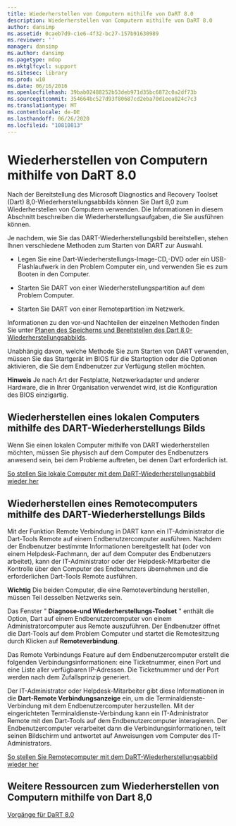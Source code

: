```yaml
---
title: Wiederherstellen von Computern mithilfe von DaRT 8.0
description: Wiederherstellen von Computern mithilfe von DaRT 8.0
author: dansimp
ms.assetid: 0caeb7d9-c1e6-4f32-bc27-157b91630989
ms.reviewer: ''
manager: dansimp
ms.author: dansimp
ms.pagetype: mdop
ms.mktglfcycl: support
ms.sitesec: library
ms.prod: w10
ms.date: 06/16/2016
ms.openlocfilehash: 39bab02488252b53deb971d35bc6872c0a2df73b
ms.sourcegitcommit: 354664bc527d93f80687cd2eba70d1eea024c7c3
ms.translationtype: MT
ms.contentlocale: de-DE
ms.lasthandoff: 06/26/2020
ms.locfileid: "10810813"
---
```

# Wiederherstellen von Computern mithilfe von DaRT 8.0


Nach der Bereitstellung des Microsoft Diagnostics and Recovery Toolset (Dart) 8,0-Wiederherstellungsabbilds können Sie Dart 8,0 zum Wiederherstellen von Computern verwenden. Die Informationen in diesem Abschnitt beschreiben die Wiederherstellungsaufgaben, die Sie ausführen können.

Je nachdem, wie Sie das DART-Wiederherstellungsbild bereitstellen, stehen Ihnen verschiedene Methoden zum Starten von DART zur Auswahl.

-   Legen Sie eine Dart-Wiederherstellungs-Image-CD,-DVD oder ein USB-Flashlaufwerk in den Problem Computer ein, und verwenden Sie es zum Booten in den Computer.

-   Starten Sie DART von einer Wiederherstellungspartition auf dem Problem Computer.

-   Starten Sie DART von einer Remotepartition im Netzwerk.

Informationen zu den vor-und Nachteilen der einzelnen Methoden finden Sie unter [Planen des Speicherns und Bereitstellen des Dart 8,0-Wiederherstellungsabbilds](planning-how-to-save-and-deploy-the-dart-80-recovery-image-dart-8.md).

Unabhängig davon, welche Methode Sie zum Starten von DART verwenden, müssen Sie das Startgerät im BIOS für die Startoption oder die Optionen aktivieren, die Sie dem Endbenutzer zur Verfügung stellen möchten.

**Hinweis**  Je nach Art der Festplatte, Netzwerkadapter und anderer Hardware, die in Ihrer Organisation verwendet wird, ist die Konfiguration des BIOS einzigartig.

 

## Wiederherstellen eines lokalen Computers mithilfe des DART-Wiederherstellungs Bilds


Wenn Sie einen lokalen Computer mithilfe von DART wiederherstellen möchten, müssen Sie physisch auf dem Computer des Endbenutzers anwesend sein, bei dem Probleme auftreten, bei denen Dart erforderlich ist.

[So stellen Sie lokale Computer mit dem DaRT-Wiederherstellungsabbild wieder her](how-to-recover-local-computers-by-using-the-dart-recovery-image-dart-8.md)

## Wiederherstellen eines Remotecomputers mithilfe des DART-Wiederherstellungs Bilds


Mit der Funktion Remote Verbindung in DART kann ein IT-Administrator die Dart-Tools Remote auf einem Endbenutzercomputer ausführen. Nachdem der Endbenutzer bestimmte Informationen bereitgestellt hat (oder von einem Helpdesk-Fachmann, der auf dem Computer des Endbenutzers arbeitet), kann der IT-Administrator oder der Helpdesk-Mitarbeiter die Kontrolle über den Computer des Endbenutzers übernehmen und die erforderlichen Dart-Tools Remote ausführen.

**Wichtig**  Die beiden Computer, die eine Remoteverbindung herstellen, müssen Teil desselben Netzwerks sein.

 

Das Fenster " **Diagnose-und Wiederherstellungs-Toolset** " enthält die Option, Dart auf einem Endbenutzercomputer von einem Administratorcomputer aus Remote auszuführen. Der Endbenutzer öffnet die Dart-Tools auf dem Problem Computer und startet die Remotesitzung durch Klicken auf **Remoteverbindung**.

Das Remote Verbindungs Feature auf dem Endbenutzercomputer erstellt die folgenden Verbindungsinformationen: eine Ticketnummer, einen Port und eine Liste aller verfügbaren IP-Adressen. Die Ticketnummer und der Port werden nach dem Zufallsprinzip generiert.

Der IT-Administrator oder Helpdesk-Mitarbeiter gibt diese Informationen in die **Dart-Remote Verbindungsanzeige** ein, um die Terminaldienste-Verbindung mit dem Endbenutzercomputer herzustellen. Mit der eingerichteten Terminaldienste-Verbindung kann ein IT-Administrator Remote mit den Dart-Tools auf dem Endbenutzercomputer interagieren. Der Endbenutzercomputer verarbeitet dann die Verbindungsinformationen, teilt seinen Bildschirm und antwortet auf Anweisungen vom Computer des IT-Administrators.

[So stellen Sie Remotecomputer mit dem DaRT-Wiederherstellungsabbild wieder her](how-to-recover-remote-computers-by-using-the-dart-recovery-image-dart-8.md)

## Weitere Ressourcen zum Wiederherstellen von Computern mithilfe von Dart 8,0


[Vorgänge für DaRT 8.0](operations-for-dart-80-dart-8.md)

 

 






